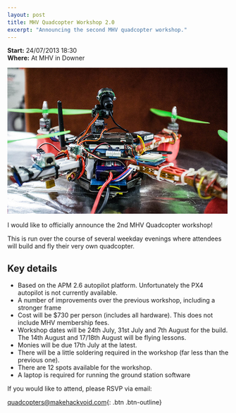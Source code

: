 ```yaml
---
layout: post
title: MHV Quadcopter Workshop 2.0
excerpt: "Announcing the second MHV quadcopter workshop."
---
```

**Start:** 24/07/2013 18:30<br>
**Where:** At MHV in Downer

![MHV Quadcopter built by Dale Pearce, Photo by Adam Thomas](/files/news/2013-06-25-mhv-quadcopter-workshop-2/9016546276_8763c97594.jpg "MHV Quadcopter built by Dale Pearce, Photo by Adam Thomas")

I would like to officially announce the 2nd MHV Quadcopter workshop!

This is run over the course of several weekday evenings where attendees will build and fly their very own quadcopter.

## Key details

 * Based on the APM 2.6 autopilot platform. Unfortunately the PX4 autopilot is not currently available.
 * A number of improvements over the previous workshop, including a stronger frame
 * Cost will be $730 per person (includes all hardware). This does not include MHV membership fees.
 * Workshop dates will be 24th July, 31st July and 7th August for the build. The 14th August and 17/18th August will be flying lessons.
 * Monies will be due 17th July at the latest.
 * There will be a little soldering required in the workshop (far less than the previous one).
 * There are 12 spots available for the workshop.
 * A laptop is required for running the ground station software

If you would like to attend, please RSVP via email:

[quadcopters@makehackvoid.com](mailto:quadcopters@makehackvoid.com){: .btn .btn-outline}
